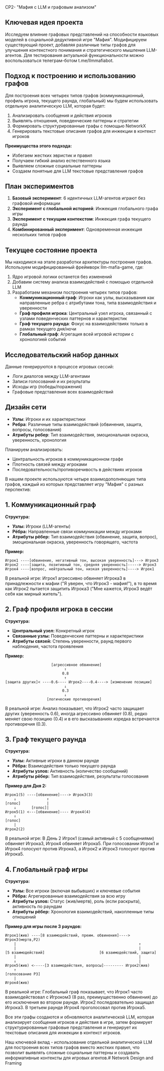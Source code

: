 CP2- "Мафия с LLM и графовым анализом"

## Ключевая идея проекта
Исследуем влияние графовых представлений на способности языковых моделей в социальной дедуктивной игре "Мафия". Модифицируем существующий проект, добавляя различные типы графов для улучшения контекстного понимания и стратегического мышления LLM-агентов.
Для тестирования актуальной функциональности можно воспользоваться телеграм-ботом t.me/llmmafiabot.

## Подход к построению и использованию графов
Для построения всех четырех типов графов (коммуникационный, профиль игрока, текущего раунда, глобальный) мы будем использовать отдельную аналитическую LLM, которая будет:

1. Анализировать сообщения и действия игроков
2. Выявлять отношения, поведенческие паттерны и стратегии
3. Формировать структурированные графы с помощью NetworkX
4. Генерировать текстовые описания графов для инжекции в контекст игроков

**Преимущества этого подхода:**
- Избегаем жестких эвристик и правил
- Получаем гибкий анализ естественного языка
- Выявляем сложные социальные паттерны
- Создаем понятные для LLM текстовые представления графов

## План экспериментов

1. **Базовый эксперимент**: 6 идентичных LLM-агентов играют без графовой информации
2. **Эксперимент с глобальной историей**: Инжекция глобального графа игры
3. **Эксперимент с текущим контекстом**: Инжекция графа текущего раунда
4. **Комбинированный эксперимент**: Одновременная инжекция нескольких типов графов

## Текущее состояние проекта
Мы находимся на этапе разработки архитектуры построения графов. Используем модифицированный фреймворк llm-mafia-game, где:

1. Ядро игровой логики останется без изменений
2. Добавим систему анализа взаимодействий с помощью отдельной LLM
3. Разработаем механизм построения четырех типов графов:
   - **Коммуникационный граф**: Игроки как узлы, высказывания как направленные ребра с атрибутами тона, типа взаимодействия и уверенности
   - **Граф профиля игрока**: Центральный узел игрока, связанный с узлами поведенческих паттернов и характеристик
   - **Граф текущего раунда**: Фокус на взаимодействиях только в рамках текущего дня/ночи
   - **Глобальный граф**: Агрегация всей игровой истории с хронологией событий

## Исследовательский набор данных
Данные генерируются в процессе игровых сессий:
- Логи диалогов между LLM-агентами
- Записи голосований и их результаты
- Исходы игр (победы/поражения)
- Графовые представления всех взаимодействий

## Дизайн сети
- **Узлы**: Игроки и их характеристики
- **Ребра**: Различные типы взаимодействий (обвинения, защита, вопросы, голосования)
- **Атрибуты ребер**: Тип взаимодействия, эмоциональная окраска, уверенность, хронология

Планируем анализировать:
- Центральность игроков в коммуникационном графе
- Плотность связей между игроками
- Последовательность/противоречивость в действиях игроков

В нашем проекте используются четыре взаимодополняющих типа графов, каждый из которых представляет игру "Мафия" с разных перспектив:
## 1. Коммуникационный граф
**Структура:**
- **Узлы:** Игроки (LLM-агенты)
- **Рёбра:** Направленные связи коммуникации между игроками
- **Атрибуты рёбер:** Тип взаимодействия (обвинение, защита, вопрос), эмоциональная окраска, уверенность говорящего, частота

**Пример:**
```
Игрок1 ----[обвинение, негативный тон, высокая уверенность]---> Игрок3
Игрок2 ----[защита, позитивный тон, средняя уверенность]-----> Игрок3
Игрок4 ----[вопрос, нейтральный тон, низкая уверенность]----> Игрок1
```
В реальной игре: Игрок1 агрессивно обвиняет Игрока3 в принадлежности к мафии ("Я уверен, что Игрок3 - мафия!"), в то время как Игрок2 пытается защитить Игрока3 ("Мне кажется, Игрок3 ведёт себя как мирный житель").

## 2. Граф профиля игрока в сессии
**Структура:**
- **Центральный узел:** Конкретный игрок
- **Связанные узлы:** Поведенческие паттерны и характеристики
- **Атрибуты связей:** Степень уверенности, раунд первого наблюдения, частота проявления

**Пример:**


```
              	     [агрессивное обвинение]
                           ↑
                          0.8
                           ↑
[защита других]< ----0.6---- Игрок2----0.4----> [изменение позиции]
                           ↓
                          0.3
                           ↓
                   [логические противоречия]
```
В реальной игре: Анализ показывает, что Игрок2 часто защищает других (уверенность 0.6), иногда агрессивно обвиняет (0.8), редко меняет свою позицию (0.4) и в его высказываниях изредка встречаются противоречия (0.3).

## 3. Граф текущего раунда

**Структура:**
- **Узлы:** Активные игроки в данном раунде
- **Рёбра:** Взаимодействия только текущего раунда
- **Атрибуты узлов:** Активность (количество сообщений)
- **Атрибуты рёбер:** Тип взаимодействия, результаты голосования

**Пример для Дня 2:**
```
Игрок1(5) ----[обвинение]----> Игрок3(3)
    ↓              ↑
[голос]            |
    ↓       [голос]|
Игрок5(1) <---[обвинение]---- Игрок4(4)
    ↑
[голос]
    |
Игрок2(2)
```

В реальной игре: В День 2 Игрок1 (самый активный с 5 сообщениями) обвиняет Игрока3, Игрок4 обвиняет Игрока5. При голосовании Игрок1 и Игрок4 голосуют против Игрока3, а Игрок2 и Игрок3 голосуют против Игрока5.

## 4. Глобальный граф игры

**Структура:**
- **Узлы:** Все игроки (включая выбывших) и ключевые события
- **Рёбра:** Агрегированные взаимодействия за всю игру
- **Атрибуты узлов:** Статус (жив/мертв), роль (если раскрыта), активность по раундам
- **Атрибуты рёбер:** Хронология взаимодействий, накопленные типы отношений

**Пример для игры после 3 раундов:**
```
Игрок1(жив) ----[8 взаимодействий, преим. обвинения]----> Игрок3(мертв,Р2)
    |                                                        ↑
    |                                                        |
[5 взаимодействий]                         [6 взаимодействий, защита]
    |                                                        |
    ↓                                                        |
Игрок5(жив) <-----[3 взаимодействия, вопросы]--------- Игрок2(жив)
    ↑
[голосование Р3]
    |
Игрок4(жив)
```
В реальной игре: Глобальный граф показывает, что Игрок1 часто взаимодействовал с Игроком3 (8 раз, преимущественно обвинения) до его исключения во втором раунде. Игрок2 последовательно защищал Игрока3. В третьем раунде Игрок4 проголосовал против Игрока5.

Все эти графы создаются и обновляются аналитической LLM, которая анализирует сообщения игроков и действия в игре, затем формирует структурированные графовые представления и генерирует их текстовые описания для инжекции в контекст игроков.

Наш ключевой вклад - использование отдельной аналитической LLM для построения всех типов графов вместо жестких правил, что позволит выявлять сложные социальные паттерны и создавать информативные контексты для игровых агентов.# Network Design and Framing
